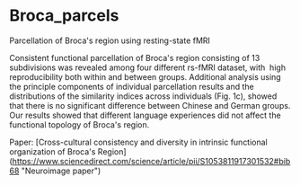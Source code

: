 # Broca_parcels
Parcellation of Broca's region using resting-state fMRI

Consistent functional parcellation of Broca's region consisting of 13 subdivisions was revealed among four different rs-fMRI dataset, with  high reproducibility both within and between groups. Additional analysis using the principle components of individual parcellation results and the distributions of the similarity indices across individuals (Fig. 1c), showed that there is no significant difference between Chinese and German groups. Our results showed that different language experiences did not affect the functional topology of Broca's region.

Paper: 
[Cross-cultural consistency and diversity in intrinsic functional organization of Broca's Region] (https://www.sciencedirect.com/science/article/pii/S1053811917301532#bib68 "Neuroimage paper")
